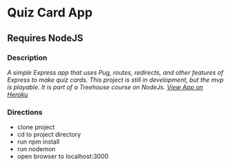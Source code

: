 # Quiz Card App

## Requires NodeJS

### Description

_A simple Express app that uses Pug, routes, redirects, and other features of Express to make quiz cards. This project is still in development, but the mvp is playable. It is part of a Treehouse course on NodeJs._
_[View App on Heroku](https://flashcards-node-js.herokuapp.com/hello)_

### Directions

* clone project
* cd to project directory
* run npm install
* run nodemon
* open browser to localhost:3000

